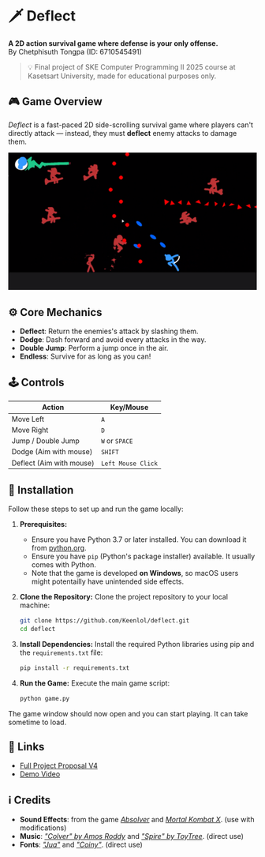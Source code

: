 # 🗡️ Deflect

**A 2D action survival game where defense is your only offense.**  
By Chetphisuth Tongpa (ID: 6710545491)
> 💡 Final project of SKE   Computer Programming II 2025 course at Kasetsart University, made for educational purposes only.

## 🎮 Game Overview

_Deflect_ is a fast-paced 2D side-scrolling survival game where players can't directly attack — instead, they must **deflect** enemy attacks to damage them.

![Gameplay screenshot](screenshots/gameplay/gameplay1.png)

## ⚙️ Core Mechanics

- **Deflect**: Return the enemies's attack by slashing them.
- **Dodge**: Dash forward and avoid every attacks in the way.
- **Double Jump**: Perform a jump once in the air.
- **Endless**: Survive for as long as you can!

## 🕹️ Controls

| Action        | Key/Mouse         |
|---------------|-------------------|
| Move Left     | `A`               |
| Move Right    | `D`               |
| Jump / Double Jump | `W` or `SPACE` |
| Dodge (Aim with mouse) | `SHIFT`           |
| Deflect (Aim with mouse) | `Left Mouse Click`|

## 🔧 Installation

Follow these steps to set up and run the game locally:

1.  **Prerequisites:**
    *   Ensure you have Python 3.7 or later installed. You can download it from [python.org](https://www.python.org/).
    *   Ensure you have `pip` (Python's package installer) available. It usually comes with Python.
    *   Note that the game is developed **on Windows**, so macOS users might potentailly have unintended side effects.

2.  **Clone the Repository:**
    Clone the project repository to your local machine:
    ```bash
    git clone https://github.com/Keenlol/deflect.git
    cd deflect
    ```

3.  **Install Dependencies:**
    Install the required Python libraries using pip and the `requirements.txt` file:
    ```bash
    pip install -r requirements.txt
    ```

4.  **Run the Game:**
    Execute the main game script:
    ```bash
    python game.py
    ```

The game window should now open and you can start playing. It can take sometime to load.

## 📎 Links
- [Full Project Proposal V4](https://docs.google.com/document/d/1NTz00DZZyBh48hizPht9d8jJEmeq7qE31ddM4IOAoks/edit?usp=sharing)
- [Demo Video](links)


## ℹ️ Credits
- **Sound Effects**: from the game [*Absolver*](https://store.steampowered.com/app/473690/Absolver/) and [*Mortal Kombat X*](https://store.steampowered.com/app/307780/Mortal_Kombat_X/). (use with modifications)
- **Music**: [*"Colver" by Amos Roddy*](https://open.spotify.com/track/0OKm1zL4sWhwa7yi6aEKQ0?si=9d205133b47d4a62) and [*"Spire" by ToyTree*](https://open.spotify.com/track/1cIVDBzfDZ8wFYPDNxqR5d?si=1e099d260b0d4eed). (direct use)
- **Fonts**: [*"Jua"*](https://fonts.google.com/specimen/Jua) and [*"Coiny"*](https://fonts.google.com/specimen/Coiny). (direct use)

